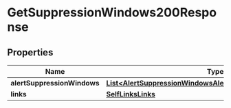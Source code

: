 

# GetSuppressionWindows200Response


## Properties

| Name | Type | Description | Notes |
|------------ | ------------- | ------------- | -------------|
|**alertSuppressionWindows** | [**List&lt;AlertSuppressionWindowsAlertSuppressionWindowsInner&gt;**](AlertSuppressionWindowsAlertSuppressionWindowsInner.md) |  |  [optional] |
|**links** | [**SelfLinksLinks**](SelfLinksLinks.md) |  |  [optional] |



